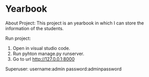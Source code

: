 # Yearbook
About Project: This project is an yearbook in which I can store the information of the students.

Run project:
 1. Open in visual studio code.
 2. Run pyhton manage.py runserver.
 3. Go to url http://127.0.0.1:8000
 
Superuser:
 username:admin
 password:adminpassword
